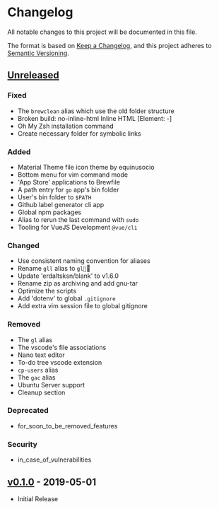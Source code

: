 # Changelog

All notable changes to this project will be documented in this file.

The format is based on [Keep a Changelog](https://keepachangelog.com/), and this
project adheres to [Semantic Versioning](https://semver.org/).

## [Unreleased]

### Fixed

- The `brewclean` alias which use the old folder structure
- Broken build: no-inline-html Inline HTML [Element: -]
- Oh My Zsh installation command
- Create necessary folder for symbolic links

### Added

- Material Theme file icon theme by equinusocio
- Bottom menu for vim command mode
- 'App Store' applications to Brewfile
- A path entry for `go` app's bin folder
- User's bin folder to `$PATH`
- Github label generator cli app
- Global npm packages
- Alias to rerun the last command with `sudo`
- Tooling for VueJS Development `@vue/cli`

### Changed

- Use consistent naming convention for aliases
- Rename `gll` alias to `gl`
- Update 'erdaltsksn/blank' to v1.6.0
- Rename zip as archiving and add gnu-tar
- Optimize the scripts
- Add 'dotenv' to global `.gitignore`
- Add extra vim session file to global gitignore

### Removed

- The `gl` alias
- The vscode's file associations
- Nano text editor
- To-do tree vscode extension
- `cp-users` alias
- The `gac` alias
- Ubuntu Server support
- Cleanup section

### Deprecated

- for_soon_to_be_removed_features

### Security

- in_case_of_vulnerabilities

## [v0.1.0] - 2019-05-01

- Initial Release

[Unreleased]: https://github.com/erdaltsksn/dotfiles/compare/v0.1.0...HEAD
[v0.1.0]: https://github.com/erdaltsksn/dotfiles/releases/tag/v0.1.0
